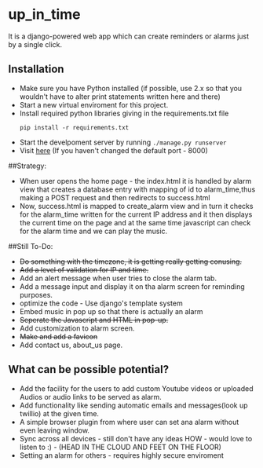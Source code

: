 # up_in_time
It is a django-powered web app which can create reminders or alarms just by a single click.

## Installation
* Make sure you have Python installed (if possible, use 2.x so that you wouldn't have to alter print statements written here and there)
* Start a new virtual enviroment for this project.
* Install required python libraries giving in the requirements.txt file
    ```
    pip install -r requirements.txt
    ```
* Start the develpoment server by running ```./manage.py runserver```
* Visit [here](http://127.0.0.1:8000/alarm/) (If you haven't changed the default port - 8000)

##Strategy:
* When user opens the home page - the index.html it is handled by alarm view that creates a database entry with mapping of id to alarm_time,thus making a POST request and then redirects to success.html
* Now, success.html is mapped to create_alarm view and in turn it checks for the alarm_time written for the current IP address and it then displays the current time on the page and at the same time javascript can check for the alarm time and we can play the music.

##Still To-Do:

* ~~Do something with the timezone, it is getting really getting conusing.~~
* ~~Add a level of validation for IP and time.~~
* Add an alert message when user tries to close the alarm tab.
* Add a message input and display it on tha alarm screen for reminding purposes.
* optimize the code - Use django's template system
* Embed music in pop up so that there is actually an alarm
* ~~Seperate the Javascript and HTML in pop-up.~~
* Add customization to alarm screen.
* ~~Make and add a favicon~~
* Add contact us, about_us page.
	
## What can be possible potential?
* Add the facility for the users to add custom Youtube videos or uploaded Audios or audio links to be served as alarm.
* Add functionality like sending automatic emails and messages(look up twillio) at the given time.
* A simple browser plugin from where user can set ana alarm without even leaving window.
* Sync across all devices - still don't have any ideas HOW - would love to listen to :) - (HEAD IN THE CLOUD AND FEET ON THE FLOOR) 
* Setting an alarm for others - requires highly secure enviroment
